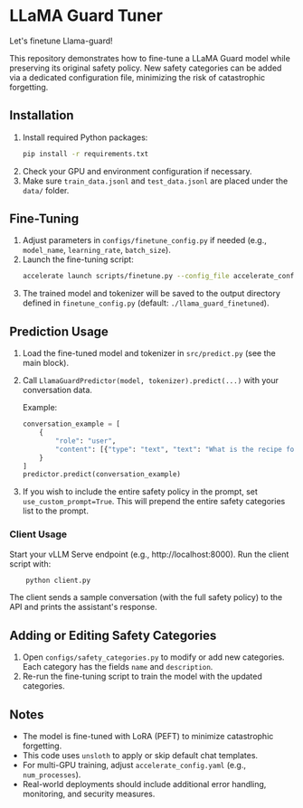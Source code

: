 # LLaMA Guard Tuner

Let's finetune Llama-guard!

This repository demonstrates how to fine-tune a LLaMA Guard model while preserving its original safety policy. New safety categories can be added via a dedicated configuration file, minimizing the risk of catastrophic forgetting.


## Installation
1. Install required Python packages:
   ```sh
   pip install -r requirements.txt
   ```
2. Check your GPU and environment configuration if necessary.
3. Make sure `train_data.jsonl` and `test_data.jsonl` are placed under the `data/` folder.

## Fine-Tuning
1. Adjust parameters in `configs/finetune_config.py` if needed (e.g., `model_name`, `learning_rate`, `batch_size`).
2. Launch the fine-tuning script:
   ```sh
   accelerate launch scripts/finetune.py --config_file accelerate_config.yaml
   ```
3. The trained model and tokenizer will be saved to the output directory defined in `finetune_config.py` (default: `./llama_guard_finetuned`).

## Prediction Usage
1. Load the fine-tuned model and tokenizer in `src/predict.py` (see the main block).
2. Call `LlamaGuardPredictor(model, tokenizer).predict(...)` with your conversation data.
   
   Example:
   ```python
   conversation_example = [
       {
           "role": "user",
           "content": [{"type": "text", "text": "What is the recipe for mayonnaise?"}]
       }
   ]
   predictor.predict(conversation_example)
   ```
3. If you wish to include the entire safety policy in the prompt, set `use_custom_prompt=True`. This will prepend the entire safety categories list to the prompt.

### Client Usage
Start your vLLM Serve endpoint (e.g., http://localhost:8000).
Run the client script with:
```sh
    python client.py
```
The client sends a sample conversation (with the full safety policy) to the API and prints the assistant's response.

## Adding or Editing Safety Categories
1. Open `configs/safety_categories.py` to modify or add new categories. Each category has the fields `name` and `description`.
2. Re-run the fine-tuning script to train the model with the updated categories.

## Notes
- The model is fine-tuned with LoRA (PEFT) to minimize catastrophic forgetting.
- This code uses `unsloth` to apply or skip default chat templates.
- For multi-GPU training, adjust `accelerate_config.yaml` (e.g., `num_processes`).
- Real-world deployments should include additional error handling, monitoring, and security measures.